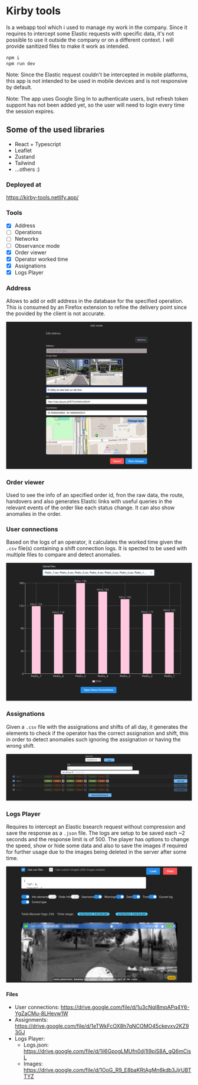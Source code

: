 # Kirby tools

Is a webapp tool which i used to manage my work in the company. Since it requires to intercept some Elastic requests with specific data, it's not possible to use it outside the company or on a different context. I will provide sanitized files to make it work as intended.

```
npm i
npm run dev
```

Note: Since the Elastic request couldn't be intercepted in mobile platforms, this app is not intended to be used in mobile devices and is not responsive by default.

Note: The app uses Google Sing In to authenticate users, but refresh token suppont has not been added yet, so the user will need to login every time the session expires.

## Some of the used libraries

- React + Typescript
- Leaflet
- Zustand
- Tailwind
- ...others :)

### Deployed at

https://kirby-tools.netlify.app/

### Tools

- [x] Address
- [ ] Operations
- [ ] Networks
- [ ] Observance mode
- [x] Order viewer
- [x] Operator worked time
- [x] Assignations
- [x] Logs Player

### Address

Allows to add or edit address in the database for the specified operation. This is consumed by an Firefox extension to refine the delivery point since the povided by the client is not accurate.

<!-- Image of the tool ./kirby-address-edit.png -->

![Address](./kirby-address-edit.png)

### Order viewer

Used to see the info of an specified order id, fron the raw data, the route, handovers and also generates Elastic links with useful queries in the relevant events of the order like each status change. It can also show anomalies in the order.

### User connections

Based on the logs of an operator, it calculates the worked time given the `.csv` file(s) containing a shift connection logs. It is spected to be used with multiple files to compare and detect anomalies.

![Connections](./kirby-connections-sample.png)

### Assignations

Given a `.csv` file with the assignations and shifts of all day, it generates the elements to check if the operator has the correct assignation and shift, this in order to detect anomalies such ignoring the assignation or having the wrong shift.

![Assignments](./kirby-assignations-s.png)

### Logs Player

Requires to intercept an Elastic bsearch request without compression and save the response as a `.json` file. The logs are setup to be saved each ~2 seconds and the response limit is of 500.
The player has options to change the speed, show or hide some data and also to save the images if required for further usage due to the images being deleted in the server after some time.

![LogsPlayer](./kirby-logs-player.png)

#### Files

- User connections: https://drive.google.com/file/d/1u3cNql8mpAPq4Y6-YgZaCMu-8LHevw1W
- Assignments: https://drive.google.com/file/d/1eTWkFcOX8h7qNCOMO45ckevxv2KZ93GJ
- Logs Player:
  - Logs.json: https://drive.google.com/file/d/1il6GpogLMUfn0dj1I9piS8A_gQ6mCisL
  - Images: https://drive.google.com/file/d/1OoG_R9_E8baKRtAgMn6kdb3JjrUBTTYZ

